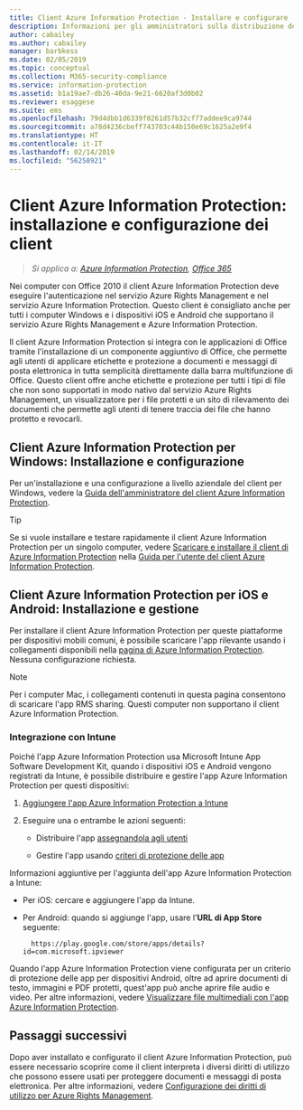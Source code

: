 ```yaml
---
title: Client Azure Information Protection - Installare e configurare
description: Informazioni per gli amministratori sulla distribuzione del client Azure Information Protection in computer e dispositivi mobili Windows.
author: cabailey
ms.author: cabailey
manager: barbkess
ms.date: 02/05/2019
ms.topic: conceptual
ms.collection: M365-security-compliance
ms.service: information-protection
ms.assetid: b1a19ae7-db26-40da-9e21-6620af3d0b02
ms.reviewer: esaggese
ms.suite: ems
ms.openlocfilehash: 79d4dbb1d6339f0261d57b32cf77addee9ca9744
ms.sourcegitcommit: a78d4236cbeff743703c44b150e69c1625a2e9f4
ms.translationtype: HT
ms.contentlocale: it-IT
ms.lasthandoff: 02/14/2019
ms.locfileid: "56258921"
---
```

# <a name="azure-information-protection-client-installation-and-configuration-for-clients"></a>Client Azure Information Protection: installazione e configurazione dei client

>*Si applica a: [Azure Information Protection](https://azure.microsoft.com/pricing/details/information-protection), [Office 365](https://download.microsoft.com/download/E/C/F/ECF42E71-4EC0-48FF-AA00-577AC14D5B5C/Azure_Information_Protection_licensing_datasheet_EN-US.pdf)*

Nei computer con Office 2010 il client Azure Information Protection deve eseguire l'autenticazione nel servizio Azure Rights Management e nel servizio Azure Information Protection. Questo client è consigliato anche per tutti i computer Windows e i dispositivi iOS e Android che supportano il servizio Azure Rights Management e Azure Information Protection. 

Il client Azure Information Protection si integra con le applicazioni di Office tramite l'installazione di un componente aggiuntivo di Office, che permette agli utenti di applicare etichette e protezione a documenti e messaggi di posta elettronica in tutta semplicità direttamente dalla barra multifunzione di Office. Questo client offre anche etichette e protezione per tutti i tipi di file che non sono supportati in modo nativo dal servizio Azure Rights Management, un visualizzatore per i file protetti e un sito di rilevamento dei documenti che permette agli utenti di tenere traccia dei file che hanno protetto e revocarli.

## <a name="the-azure-information-protection-client-for-windows-installation-and-configuration"></a>Client Azure Information Protection per Windows: Installazione e configurazione

Per un'installazione e una configurazione a livello aziendale del client per Windows, vedere la [Guida dell'amministratore del client Azure Information Protection](./rms-client/client-admin-guide.md).

> [!TIP]
> Se si vuole installare e testare rapidamente il client Azure Information Protection per un singolo computer, vedere [Scaricare e installare il client di Azure Information Protection](./rms-client/install-client-app.md) nella [Guida per l'utente del client Azure Information Protection](./rms-client/client-user-guide.md).

## <a name="the-azure-information-protection-client-for-ios-and-android-installation-and-management"></a>Client Azure Information Protection per iOS e Android: Installazione e gestione

Per installare il client Azure Information Protection per queste piattaforme per dispositivi mobili comuni, è possibile scaricare l'app rilevante usando i collegamenti disponibili nella [pagina di Azure Information Protection](https://go.microsoft.com/fwlink/?LinkId=303970). Nessuna configurazione richiesta.

> [!NOTE]
> Per i computer Mac, i collegamenti contenuti in questa pagina consentono di scaricare l'app RMS sharing. Questi computer non supportano il client Azure Information Protection.

### <a name="integration-with-intune"></a>Integrazione con Intune

Poiché l'app Azure Information Protection usa Microsoft Intune App Software Development Kit, quando i dispositivi iOS e Android vengono registrati da Intune, è possibile distribuire e gestire l'app Azure Information Protection per questi dispositivi:

1. [Aggiungere l'app Azure Information Protection a Intune](/intune/apps-add) 

2. Eseguire una o entrambe le azioni seguenti:
    
    - Distribuire l'app [assegnandola agli utenti](/intune/apps-deploy)
    
    - Gestire l'app usando [criteri di protezione delle app](/intune/app-protection-policies)

Informazioni aggiuntive per l'aggiunta dell'app Azure Information Protection a Intune:

- Per iOS: cercare e aggiungere l'app da Intune.

- Per Android: quando si aggiunge l'app, usare l'**URL di App Store** seguente:
        
        https://play.google.com/store/apps/details?id=com.microsoft.ipviewer

Quando l'app Azure Information Protection viene configurata per un criterio di protezione delle app per dispositivi Android, oltre ad aprire documenti di testo, immagini e PDF protetti, quest'app può anche aprire file audio e video. Per altre informazioni, vedere [Visualizzare file multimediali con l'app Azure Information Protection](/intune/end-user-mam-apps-android#view-media-files-with-the-azure-information-protection-app).

## <a name="next-steps"></a>Passaggi successivi

Dopo aver installato e configurato il client Azure Information Protection, può essere necessario scoprire come il client interpreta i diversi diritti di utilizzo che possono essere usati per proteggere documenti e messaggi di posta elettronica. Per altre informazioni, vedere [Configurazione dei diritti di utilizzo per Azure Rights Management](configure-usage-rights.md).
